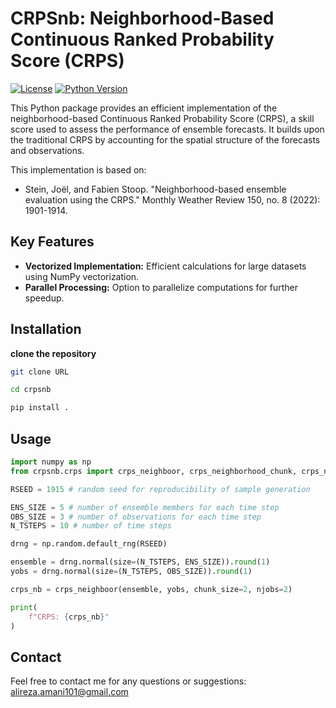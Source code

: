 # CRPSnb: Neighborhood-Based Continuous Ranked Probability Score (CRPS)

[![License](https://img.shields.io/badge/License-MIT-yellow.svg)](https://opensource.org/licenses/MIT)
[![Python Version](https://img.shields.io/badge/python-3.x-blue.svg)](https://www.python.org/downloads/)




<p>
This Python package provides an efficient implementation of the neighborhood-based Continuous Ranked Probability Score (CRPS), a skill score used to assess the performance of ensemble forecasts. It builds upon the traditional CRPS by accounting for the spatial structure of the forecasts and observations.
</p>

<p>
This implementation is based on:

- Stein, Joël, and Fabien Stoop. "Neighborhood-based ensemble evaluation using the CRPS." Monthly Weather Review 150, no. 8 (2022): 1901-1914.
</p>


## Key Features

- **Vectorized Implementation:** Efficient calculations for large datasets using NumPy vectorization.
- **Parallel Processing:** Option to parallelize computations for further speedup.

## Installation

**clone the repository**
```bash
git clone URL

cd crpsnb

pip install .
```

## Usage

```python
import numpy as np
from crpsnb.crps import crps_neighboor, crps_neighborhood_chunk, crps_neighborhood_chunk_nonvectorized

RSEED = 1915 # random seed for reproducibility of sample generation

ENS_SIZE = 5 # number of ensemble members for each time step
OBS_SIZE = 3 # number of observations for each time step
N_TSTEPS = 10 # number of time steps

drng = np.random.default_rng(RSEED)

ensemble = drng.normal(size=(N_TSTEPS, ENS_SIZE)).round(1)
yobs = drng.normal(size=(N_TSTEPS, OBS_SIZE)).round(1)

crps_nb = crps_neighboor(ensemble, yobs, chunk_size=2, njobs=2)

print(
    f"CRPS: {crps_nb}"
)
```

## Contact

Feel free to contact me for any questions or suggestions: alireza.amani101@gmail.com
